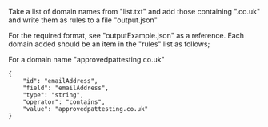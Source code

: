 Take a list of domain names from "list.txt" and add those containing ".co.uk" and write them as rules to a file "output.json"

For the required format, see "outputExample.json" as a reference. Each domain added should be an item in the "rules" list as follows;

For a domain name "approvedpattesting.co.uk"

    {
        "id": "emailAddress",
        "field": "emailAddress",
        "type": "string",
        "operator": "contains",
        "value": "approvedpattesting.co.uk"
    }

